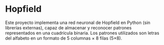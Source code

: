 # Hopfield
Este proyecto implementa una red neuronal de Hopfield en Python (sin librerías externas), capaz de almacenar y reconocer patrones representados en una cuadrícula binaria. Los patrones utilizados son letras del alfabeto en un formato de 5 columnas × 8 filas (5×8).
